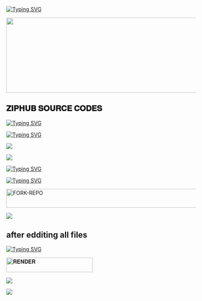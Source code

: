 
[![Typing SVG](https://readme-typing-svg.herokuapp.com?font=Rockstar-ExtraBold&size=30&pause=1000&color=red&center=true&vCenter=true&width=350&height=50&lines=`🩸⃟༑༑𝐉𝐀𝐌𝐄𝐒`🩸⃟༑༑+𝐓𝐄𝐂𝐇+𝐈𝐍𝐂+`🩸⃟༑༑)](https://git.io/typing-svg)

<p align="centre"><img src="https://files.catbox.moe/7x56tx.jpg" width="900" height="200" />


## 𝐙𝐈𝐏𝐇𝐔𝐁 𝐒𝐎𝐔𝐑𝐂𝐄 𝐂𝐎𝐃𝐄𝐒

[![Typing SVG](https://readme-typing-svg.herokuapp.com?font=Rockstar-ExtraBold&size=30&pause=1000&color=red&center=true&vCenter=true&width=815&height=60&lines=🩸⃟+✚+✚+✚+✚+✚+✚+✚+✚+✚+✚+✜+✜+✚+✚+✚+✚)](https://git.io/typing-svg) 


[![Typing SVG](https://readme-typing-svg.herokuapp.com?font=Rockstar-ExtraBold&size=30&pause=1000&color=red&center=true&vCenter=true&width=815&height=60&lines=𝐦𝐚𝐢𝐧𝐭𝐚𝐢𝐧𝐞𝐝`🩸⃟༑༑+𝐛𝐲+𝐣𝐚𝐦𝐞𝐬🩸⃟༑)](https://git.io/typing-svg) 


<a><img src='https://i.imgur.com/LyHic3i.gif'/></a>


<a><img src='https://i.imgur.com/LyHic3i.gif'/></a>

[![Typing SVG](https://readme-typing-svg.herokuapp.com?font=Rockstar-ExtraBold&size=30&pause=1000&color=red&center=true&vCenter=true&width=900&height=60&lines=𝗣𝗥𝗢𝗚𝗥𝗘𝗦𝗦`🩸⃟༑༑+𝗙𝗢𝗥+𝐙𝐈𝐏𝐇𝐔𝐁`🩸⃟༑༑+𝐂𝐋𝐎𝐍𝐄+`🩸⃟༑༑)](https://git.io/typing-svg) 



  
[![Typing SVG](https://readme-typing-svg.herokuapp.com?font=Rockstar-ExtraBold&color=red&lines=𝗙𝗢𝗥𝗞🩸⃟+𝗔𝗡𝗗`🩸⃟༑༑+𝗦𝗧𝗔𝗥`🩸⃟༑༑+𝗥𝗘𝗣𝗢)](https://git.io/typing-svg)
 

   
   <a href="https://github.com/jamesdevke/ziphub-/fork"><img title="FORK-REPO" src="https://img.shields.io/badge/FORK-REPO-h?color=blue&style=for-the-badge&logo=github" width="700" height="50.45"/></a></p>


<a><img src='https://i.imgur.com/LyHic3i.gif'/></a>

## after edditing all files
 
[![Typing SVG](https://readme-typing-svg.herokuapp.com?font=Rockstar-ExtraBold&color=red&lines=𝐃𝐄𝐏𝐋𝐎𝐘`🩸⃟༑༑+𝐇𝐄𝐑𝐄+𝐎𝐍`🩸⃟༑༑+𝐑𝐄𝐍𝐃𝐄𝐑`🩸⃟༑༑)](https://git.io/typing-svg)
 


  <a href="https://jamesmd1.onrender.com"><img title="𝐑𝐄𝐍𝐃𝐄𝐑" src="https://img.shields.io/badge/𝐫𝐞𝐧𝐝𝐞𝐫 𝐟𝐫𝐞𝐞 𝐩𝐥𝐚𝐧-h?color=green&style=for-the-badge&logo=Render" width="230" height="38.45"/></a></p>


<a><img src='https://i.imgur.com/LyHic3i.gif'/></a>




<a><img src='https://i.imgur.com/LyHic3i.gif'/></a>

